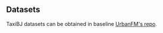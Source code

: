 ## Datasets
TaxiBJ datasets can be obtained in baseline [UrbanFM's repo](https://github.com/yoshall/UrbanFM/tree/master/data).